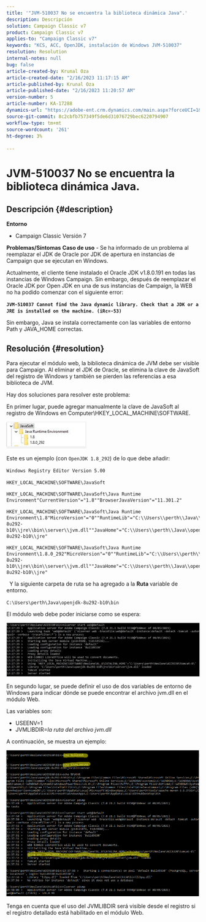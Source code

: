 ```yaml
---
title: '"JVM-510037 No se encuentra la biblioteca dinámica Java".'
description: Descripción
solution: Campaign Classic v7
product: Campaign Classic v7
applies-to: "Campaign Classic v7"
keywords: "KCS, ACC, OpenJDK, instalación de Windows JVM-510037"
resolution: Resolution
internal-notes: null
bug: false
article-created-by: Krunal Oza
article-created-date: "2/16/2023 11:17:15 AM"
article-published-by: Krunal Oza
article-published-date: "2/16/2023 11:20:57 AM"
version-number: 5
article-number: KA-17288
dynamics-url: "https://adobe-ent.crm.dynamics.com/main.aspx?forceUCI=1&pagetype=entityrecord&etn=knowledgearticle&id=25e60777-ebad-ed11-aad1-6045bd006793"
source-git-commit: 8c2cbfb757349f5de6d31076729bec6220794907
workflow-type: tm+mt
source-wordcount: '261'
ht-degree: 3%

---
```


# JVM-510037 No se encuentra la biblioteca dinámica Java.

## Descripción {#description}

<b>Entorno</b>
- Campaign Classic Versión 7



<b>Problemas/Síntomas</b>
<b>Caso de uso</b> - Se ha informado de un problema al reemplazar el JDK de Oracle por JDK de apertura en instancias de Campaign que se ejecutan en Windows.

Actualmente, el cliente tiene instalado el Oracle JDK v1.8.0.191 en todas las instancias de Windows Campaign. Sin embargo, después de reemplazar el Oracle JDK por Open JDK en una de sus instancias de Campaign, la WEB no ha podido comenzar con el siguiente error:

<b>`JVM-510037 Cannot find the Java dynamic library. Check that a JDK or a JRE is installed on the machine. (iRc=-53)`</b>

Sin embargo, Java se instala correctamente con las variables de entorno Path y JAVA_HOME correctas.


## Resolución {#resolution}


Para ejecutar el módulo web, la biblioteca dinámica de JVM debe ser visible para Campaign. Al eliminar el JDK de Oracle, se elimina la clave de JavaSoft del registro de Windows y también se pierden las referencias a esa biblioteca de JVM.

Hay dos soluciones para resolver este problema:

En primer lugar, puede agregar manualmente la clave de JavaSoft al registro de Windows en Computer\HKEY_LOCAL_MACHINE\SOFTWARE.

![](assets/de72732e-d310-ec11-b6e6-000d3a597e01.png)

Este es un ejemplo (con `OpenJDK 1.8_292`) de lo que debe añadir:

`Windows Registry Editor Version 5.00`

`HKEY_LOCAL_MACHINE\SOFTWARE\JavaSoft`




```
HKEY_LOCAL_MACHINE\SOFTWARE\JavaSoft\Java Runtime Environment"CurrentVersion"="1.8""BrowserJavaVersion"="11.301.2"
```





```
HKEY_LOCAL_MACHINE\SOFTWARE\JavaSoft\Java Runtime Environment\1.8"MicroVersion"="0""RuntimeLib"="C:\\Users\\perth\\Java\\openjdk-8u292-b10\\jre\\bin\\server\\jvm.dll""JavaHome"="C:\\Users\\perth\\Java\\openjdk-8u292-b10\\jre"
```





```
HKEY_LOCAL_MACHINE\SOFTWARE\JavaSoft\Java Runtime Environment\1.8.0_292"MicroVersion"="0""RuntimeLib"="C:\\Users\\perth\\Java\\openjdk-8u292-b10\\jre\\bin\\server\\jvm.dll""JavaHome"="C:\\Users\\perth\\Java\\openjdk-8u292-b10\\jre"
```


 
Y la siguiente carpeta de ruta se ha agregado a la <b>Ruta </b>variable de entorno.

`C:\Users\perth\Java\openjdk-8u292-b10\bin`

El módulo web debe poder iniciarse como se espera:

![](assets/f9d275cf-d910-ec11-b6e6-000d3a597e01.png)

En segundo lugar, se puede definir el uso de dos variables de entorno de Windows para indicar dónde se puede encontrar el archivo jvm.dll en el módulo Web.

Las variables son:

- USEENV=1
- JVMLIBDIR=*la ruta del archivo jvm.dll*


A continuación, se muestra un ejemplo:

![](assets/108e8694-d814-ec11-b6e6-002248047155.png)

Tenga en cuenta que el uso del JVMLIBDIR será visible desde el registro si el registro detallado está habilitado en el módulo Web.
